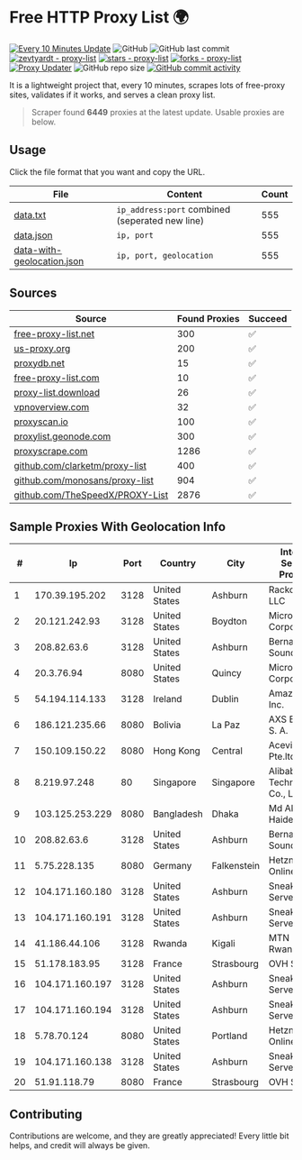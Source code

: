 
# Free HTTP Proxy List 🌍

[![Every 10 Minutes Update](https://github.com/mertguvencli/http-proxy-list/actions/workflows/main.yml/badge.svg?branch=main)](https://github.com/mertguvencli/http-proxy-list/actions/workflows/main.yml)
![GitHub](https://img.shields.io/github/license/mertguvencli/http-proxy-list)
![GitHub last commit](https://img.shields.io/github/last-commit/mertguvencli/http-proxy-list)
[![zevtyardt - proxy-list](https://img.shields.io/static/v1?label=zevtyardt&message=proxy-list&color=blue&logo=github)](https://github.com/zevtyardt/proxy-list "Go to GitHub repo")
[![stars - proxy-list](https://img.shields.io/github/stars/zevtyardt/proxy-list?style=social)](https://github.com/zevtyardt/proxy-list)
[![forks - proxy-list](https://img.shields.io/github/forks/zevtyardt/proxy-list?style=social)](https://github.com/zevtyardt/proxy-list)
[![Proxy Updater](https://github.com/zevtyardt/proxy-list/workflows/Proxy%20Updater/badge.svg)](https://github.com/zevtyardt/proxy-list/actions?query=workflow:"Proxy+Updater")
![GitHub repo size](https://img.shields.io/github/repo-size/zevtyardt/proxy-list)
[![GitHub commit activity](https://img.shields.io/github/commit-activity/m/zevtyardt/proxy-list?logo=commits)](https://github.com/zevtyardt/proxy-list/commits/main)

It is a lightweight project that, every 10 minutes, scrapes lots of free-proxy sites, validates if it works, and serves a clean proxy list.

> Scraper found **6449** proxies at the latest update. Usable proxies are below.

## Usage

Click the file format that you want and copy the URL.

|File|Content|Count|
|----|-------|-----|
|[data.txt](https://raw.githubusercontent.com/mertguvencli/http-proxy-list/main/proxy-list/data.txt)|`ip_address:port` combined (seperated new line)|555|
|[data.json](https://raw.githubusercontent.com/mertguvencli/http-proxy-list/main/proxy-list/data.json)|`ip, port`|555|
|[data-with-geolocation.json](https://raw.githubusercontent.com/mertguvencli/http-proxy-list/main/proxy-list/data-with-geolocation.json)|`ip, port, geolocation`|555|

## Sources

|Source|Found Proxies|Succeed|
|------|-------------|-------|
|[free-proxy-list.net](https://free-proxy-list.net)|300|✅|
|[us-proxy.org](https://www.us-proxy.org)|200|✅|
|[proxydb.net](http://proxydb.net)|15|✅|
|[free-proxy-list.com](https://free-proxy-list.com/?page=&port=&type%5B%5D=http&type%5B%5D=https&up_time=0&search=Search)|10|✅|
|[proxy-list.download](https://www.proxy-list.download/HTTP)|26|✅|
|[vpnoverview.com](https://vpnoverview.com/privacy/anonymous-browsing/free-proxy-servers)|32|✅|
|[proxyscan.io](https://www.proxyscan.io)|100|✅|
|[proxylist.geonode.com](https://proxylist.geonode.com/api/proxy-list?limit=300&page=1&sort_by=lastChecked&sort_type=desc&protocols=http,https)|300|✅|
|[proxyscrape.com](https://api.proxyscrape.com/v2/?request=displayproxies&protocol=http&timeout=10000&country=all&ssl=all&anonymity=all)|1286|✅|
|[github.com/clarketm/proxy-list](https://raw.githubusercontent.com/clarketm/proxy-list/master/proxy-list-raw.txt)|400|✅|
|[github.com/monosans/proxy-list](https://raw.githubusercontent.com/monosans/proxy-list/main/proxies/http.txt)|904|✅|
|[github.com/TheSpeedX/PROXY-List](https://raw.githubusercontent.com/TheSpeedX/PROXY-List/master/http.txt)|2876|✅|


## Sample Proxies With Geolocation Info

|#|Ip|Port|Country|City|Internet Service Provider|
|-|--|----|-------|----|-------------------------|
|1|170.39.195.202|3128|United States|Ashburn|Rackdog, LLC|
|2|20.121.242.93|3128|United States|Boydton|Microsoft Corporation|
|3|208.82.63.6|3128|United States|Ashburn|Bernardi Sounds|
|4|20.3.76.94|8080|United States|Quincy|Microsoft Corporation|
|5|54.194.114.133|3128|Ireland|Dublin|Amazon.com, Inc.|
|6|186.121.235.66|8080|Bolivia|La Paz|AXS Bolivia S. A.|
|7|150.109.150.22|8080|Hong Kong|Central|Aceville Pte.ltd|
|8|8.219.97.248|80|Singapore|Singapore|Alibaba (US) Technology Co., Ltd.|
|9|103.125.253.229|8080|Bangladesh|Dhaka|Md Akramul Haider|
|10|208.82.63.6|3128|United States|Ashburn|Bernardi Sounds|
|11|5.75.228.135|8080|Germany|Falkenstein|Hetzner Online GmbH|
|12|104.171.160.180|3128|United States|Ashburn|Sneaker Server|
|13|104.171.160.191|3128|United States|Ashburn|Sneaker Server|
|14|41.186.44.106|3128|Rwanda|Kigali|MTN Rwandacell|
|15|51.178.183.95|3128|France|Strasbourg|OVH SAS|
|16|104.171.160.197|3128|United States|Ashburn|Sneaker Server|
|17|104.171.160.194|3128|United States|Ashburn|Sneaker Server|
|18|5.78.70.124|8080|United States|Portland|Hetzner Online GmbH|
|19|104.171.160.138|3128|United States|Ashburn|Sneaker Server|
|20|51.91.118.79|8080|France|Strasbourg|OVH SAS|



## Contributing

Contributions are welcome, and they are greatly appreciated! Every
little bit helps, and credit will always be given.

